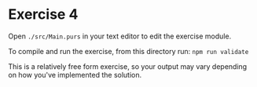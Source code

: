 # Exercise 4

Open `./src/Main.purs` in your text editor to edit the exercise module.

To compile and run the exercise, from this directory run: `npm run validate`

This is a relatively free form exercise, so your output may vary depending on
how you've implemented the solution.